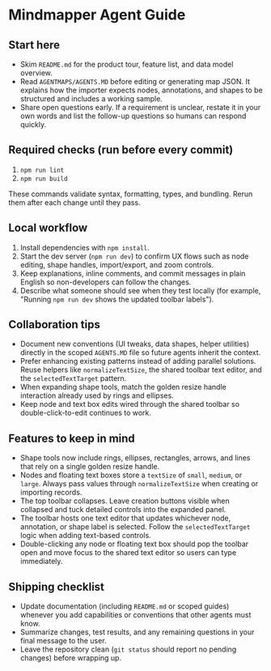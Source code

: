 # Mindmapper Agent Guide

## Start here
- Skim `README.md` for the product tour, feature list, and data model overview.
- Read `AGENTMAPS/AGENTS.MD` before editing or generating map JSON. It explains how the importer expects nodes, annotations, and shapes to be structured and includes a working sample.
- Share open questions early. If a requirement is unclear, restate it in your own words and list the follow-up questions so humans can respond quickly.

## Required checks (run before every commit)
1. `npm run lint`
2. `npm run build`

These commands validate syntax, formatting, types, and bundling. Rerun them after each change until they pass.

## Local workflow
1. Install dependencies with `npm install`.
2. Start the dev server (`npm run dev`) to confirm UX flows such as node editing, shape handles, import/export, and zoom controls.
3. Keep explanations, inline comments, and commit messages in plain English so non-developers can follow the changes.
4. Describe what someone should see when they test locally (for example, "Running `npm run dev` shows the updated toolbar labels").

## Collaboration tips
- Document new conventions (UI tweaks, data shapes, helper utilities) directly in the scoped `AGENTS.MD` file so future agents inherit the context.
- Prefer enhancing existing patterns instead of adding parallel solutions. Reuse helpers like `normalizeTextSize`, the shared toolbar text editor, and the `selectedTextTarget` pattern.
- When expanding shape tools, match the golden resize handle interaction already used by rings and ellipses.
- Keep node and text box edits wired through the shared toolbar so double-click-to-edit continues to work.

## Features to keep in mind
- Shape tools now include rings, ellipses, rectangles, arrows, and lines that rely on a single golden resize handle.
- Nodes and floating text boxes store a `textSize` of `small`, `medium`, or `large`. Always pass values through `normalizeTextSize` when creating or importing records.
- The top toolbar collapses. Leave creation buttons visible when collapsed and tuck detailed controls into the expanded panel.
- The toolbar hosts one text editor that updates whichever node, annotation, or shape label is selected. Follow the `selectedTextTarget` logic when adding text-based controls.
- Double-clicking any node or floating text box should pop the toolbar open and move focus to the shared text editor so users can type immediately.

## Shipping checklist
- Update documentation (including `README.md` or scoped guides) whenever you add capabilities or conventions that other agents must know.
- Summarize changes, test results, and any remaining questions in your final message to the user.
- Leave the repository clean (`git status` should report no pending changes) before wrapping up.
